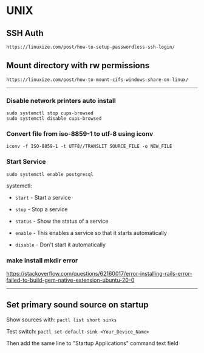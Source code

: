 # UNIX #
## SSH Auth ##
```
https://linuxize.com/post/how-to-setup-passwordless-ssh-login/
```

## Mount directory with rw permissions ##
```
https://linuxize.com/post/how-to-mount-cifs-windows-share-on-linux/
```

------------

### Disable network printers auto install ###
```
sudo systemctl stop cups-browsed
sudo systemctl disable cups-browsed
```

### Convert file from iso-8859-1 to utf-8 using iconv ###
```iconv -f ISO-8859-1 -t UTF8//TRANSLIT SOURCE_FILE -o NEW_FILE```

### Start Service ###
```
sudo systemctl enable postgresql
```

systemctl:

- ```start``` - Start a service

- ```stop``` - Stop a service

- ```status``` - Show the status of a service

- ```enable``` - This enables a service so that it starts automatically

- ```disable``` - Don't start it automatically


### make install mkdir error
https://stackoverflow.com/questions/62160017/error-installing-rails-error-failed-to-build-gem-native-extension-ubuntu-20-0

----------------

## Set primary sound source on startup
Show sources with: ```pactl list short sinks```

Test switch: ```pactl set-default-sink <Your_Device_Name>```

Then add the same line to "Startup Applications" command text field
